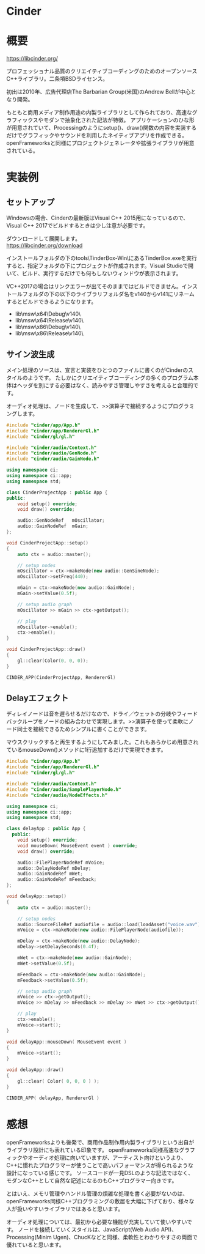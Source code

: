 Cinder
===

# 概要

https://libcinder.org/

プロフェッショナル品質のクリエイティブコーディングのためのオープンソースC++ライブラリ。二条項BSDライセンス。

初出は2010年、広告代理店The Barbarian Group(米国)のAndrew Bellが中心となり開発。

もともと商用メディア制作用途の内製ライブラリとして作られており、高速なグラフィックスやモダンで抽象化された記法が特徴。
アプリケーションのひな形が用意されていて、Processingのようにsetup()、draw()関数の内容を実装するだけでグラフィックやサウンドを利用したネイティブアプリを作成できる。
openFrameworksと同様にプロジェクトジェネレータや拡張ライブラリが用意されている。

# 実装例

## セットアップ

Windowsの場合、Cinderの最新版はVisual C++ 2015用になっているので、Visual C++ 2017でビルドするときは少し注意が必要です。

ダウンロードして展開します。  
https://libcinder.org/download

インストールフォルダの下のtools\TinderBox-Win\にあるTinderBox.exeを実行すると、指定フォルダの下にプロジェクトが作成されます。Visual Studioで開いて、ビルド、実行するだけでも何もしないウィンドウが表示されます。

VC++2017の場合はリンクエラーが出てそのままではビルドできません。インストールフォルダの下の以下のライブラリフォルダ名をv140からv141にリネームするとビルドできるようになります。

- lib\msw\x64\Debug\v140\
- lib\msw\x64\Release\v140\
- lib\msw\x86\Debug\v140\
- lib\msw\x86\Release\v140\


## サイン波生成

メイン処理のソースは、宣言と実装をひとつのファイルに書くのがCinderのスタイルのようです。
たしかにクリエイティブコーディングの多くのプログラム本体はヘッダを別にする必要はなく、読みやすさ管理しやすさを考えると合理的です。

オーディオ処理は、ノードを生成して、>>演算子で接続するようにプログラミングします。

```c++
#include "cinder/app/App.h"
#include "cinder/app/RendererGl.h"
#include "cinder/gl/gl.h"

#include "cinder/audio/Context.h"
#include "cinder/audio/GenNode.h"
#include "cinder/audio/GainNode.h"

using namespace ci;
using namespace ci::app;
using namespace std;

class CinderProjectApp : public App {
public:
	void setup() override;
	void draw() override;

	audio::GenNodeRef	mOscillator;
	audio::GainNodeRef	mGain;
};

void CinderProjectApp::setup()
{
	auto ctx = audio::master();

	// setup nodes
	mOscillator = ctx->makeNode(new audio::GenSineNode);
	mOscillator->setFreq(440);

	mGain = ctx->makeNode(new audio::GainNode);
	mGain->setValue(0.5f);

	// setup audio graph
	mOscillator >> mGain >> ctx->getOutput();

	// play
	mOscillator->enable();
	ctx->enable();
}

void CinderProjectApp::draw()
{
	gl::clear(Color(0, 0, 0));
}

CINDER_APP(CinderProjectApp, RendererGl)
```


## Delayエフェクト

ディレイノードは音を遅らせるだけなので、ドライ／ウェットの分岐やフィードバックループをノードの組み合わせで実現します。>>演算子を使って柔軟にノード同士を接続できるためシンプルに書くことができます。

マウスクリックすると再生するようにしてみました。これもあらかじめ用意されているmouseDown()メソッドに1行追加するだけで実現できます。

```c++
#include "cinder/app/App.h"
#include "cinder/app/RendererGl.h"
#include "cinder/gl/gl.h"

#include "cinder/audio/Context.h"
#include "cinder/audio/SamplePlayerNode.h"
#include "cinder/audio/NodeEffects.h"

using namespace ci;
using namespace ci::app;
using namespace std;

class delayApp : public App {
  public:
	void setup() override;
	void mouseDown( MouseEvent event ) override;
	void draw() override;

	audio::FilePlayerNodeRef mVoice;
	audio::DelayNodeRef mDelay;
	audio::GainNodeRef mWet;
	audio::GainNodeRef mFeedback;
};

void delayApp::setup()
{
	auto ctx = audio::master();

	// setup nodes
	audio::SourceFileRef audiofile = audio::load(loadAsset("voice.wav"));
	mVoice = ctx->makeNode(new audio::FilePlayerNode(audiofile));

	mDelay = ctx->makeNode(new audio::DelayNode);
	mDelay->setDelaySeconds(0.4f);

	mWet = ctx->makeNode(new audio::GainNode);
	mWet->setValue(0.5f);

	mFeedback = ctx->makeNode(new audio::GainNode);
	mFeedback->setValue(0.5f);

	// setup audio graph
	mVoice >> ctx->getOutput();
	mVoice >> mDelay >> mFeedback >> mDelay >> mWet >> ctx->getOutput();

	// play
	ctx->enable();
	mVoice->start();
}

void delayApp::mouseDown( MouseEvent event )
{
	mVoice->start();
}

void delayApp::draw()
{
	gl::clear( Color( 0, 0, 0 ) );
}

CINDER_APP( delayApp, RendererGl )
```


# 感想

openFrameworksよりも後発で、商用作品制作用内製ライブラリという出自がライブラリ設計にも表れている印象です。
openFrameworks同様高速なグラフィックやオーディオ処理に向いていますが、アーティスト向けというより、
C++に慣れたプログラマーが使うことで高いパフォーマンスが得られるような設計になっている感じです。
ソースコードが一見DSLのような記法ではなく、モダンなC++として自然な記述になるのもC++プログラマー向きです。

とはいえ、メモリ管理やハンドル管理の煩雑な処理を書く必要がないのは、openFrameworks同様C++プログラミングの敷居を大幅に下げており、様々な人が扱いやすいライブラリではあると思います。

オーディオ処理については、最初から必要な機能が充実していて使いやすいです。
ノードを接続していくスタイルは、JavaScript(Web Audio API)、Processing(Minim Ugen)、ChucKなどと同様、柔軟性とわかりやすさの両面で優れていると思います。

